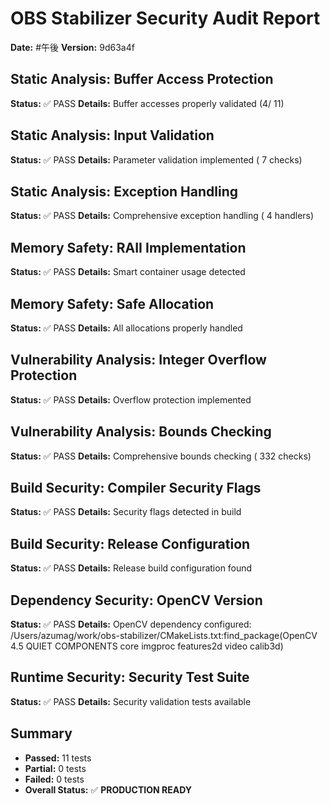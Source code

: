 # OBS Stabilizer Security Audit Report
**Date:** #午後
**Version:** 9d63a4f

## Static Analysis: Buffer Access Protection
**Status:** ✅ PASS
**Details:** Buffer accesses properly validated (4/      11)

## Static Analysis: Input Validation
**Status:** ✅ PASS
**Details:** Parameter validation implemented (       7 checks)

## Static Analysis: Exception Handling
**Status:** ✅ PASS
**Details:** Comprehensive exception handling (       4 handlers)

## Memory Safety: RAII Implementation
**Status:** ✅ PASS
**Details:** Smart container usage detected

## Memory Safety: Safe Allocation
**Status:** ✅ PASS
**Details:** All allocations properly handled

## Vulnerability Analysis: Integer Overflow Protection
**Status:** ✅ PASS
**Details:** Overflow protection implemented

## Vulnerability Analysis: Bounds Checking
**Status:** ✅ PASS
**Details:** Comprehensive bounds checking (     332 checks)

## Build Security: Compiler Security Flags
**Status:** ✅ PASS
**Details:** Security flags detected in build

## Build Security: Release Configuration
**Status:** ✅ PASS
**Details:** Release build configuration found

## Dependency Security: OpenCV Version
**Status:** ✅ PASS
**Details:** OpenCV dependency configured: /Users/azumag/work/obs-stabilizer/CMakeLists.txt:find_package(OpenCV 4.5 QUIET COMPONENTS core imgproc features2d video calib3d)

## Runtime Security: Security Test Suite
**Status:** ✅ PASS
**Details:** Security validation tests available


## Summary
- **Passed:** 11 tests
- **Partial:** 0 tests
- **Failed:** 0 tests
- **Overall Status:** ✅ **PRODUCTION READY**
